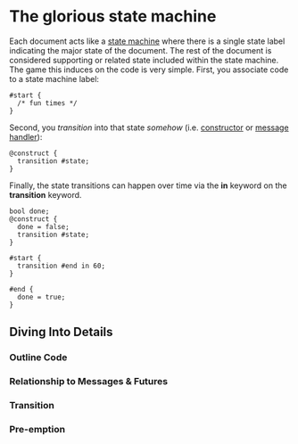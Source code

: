 # The glorious state machine

Each document acts like a [state machine](https://en.wikipedia.org/wiki/Finite-state_machine) where there is a single state label indicating the major state of the document. The rest of the document is considered supporting or related state included within the state machine. The game this induces on the code is very simple. First, you associate code to a state machine label:

```adama
#start {
  /* fun times */
}
```

Second, you *transition* into that state _somehow_ (i.e. [constructor](reference-constructor) or [message handler](reference-channels-handlers-futures)):
```adama
@construct {
  transition #state;
}
```

Finally, the state transitions can happen over time via the **in** keyword on the **transition** keyword.
```adama
bool done;
@construct {
  done = false;
  transition #state;
}

#start {
  transition #end in 60;
}

#end {
  done = true;
}
```

## Diving Into Details

### Outline Code

### Relationship to Messages & Futures

### Transition

### Pre-emption